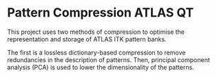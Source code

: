 # Pattern Compression ATLAS QT

This project uses two methods of compression to optimise the representation and storage of ATLAS ITK pattern banks.

The first is a lossless dictionary-based compression to remove redundancies in the description of patterns. Then, principal component analysis (PCA) is used to lower the dimensionality of the patterns. 
